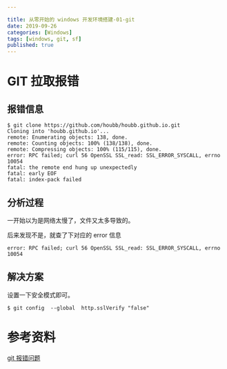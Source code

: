 ```yaml
---

title: 从零开始的 windows 开发环境搭建-01-git
date: 2019-09-26
categories: [Windows]
tags: [windows, git, sf]
published: true
---
```


# GIT 拉取报错

## 报错信息

```
$ git clone https://github.com/houbb/houbb.github.io.git
Cloning into 'houbb.github.io'...
remote: Enumerating objects: 138, done.
remote: Counting objects: 100% (138/138), done.
remote: Compressing objects: 100% (115/115), done.
error: RPC failed; curl 56 OpenSSL SSL_read: SSL_ERROR_SYSCALL, errno 10054
fatal: the remote end hung up unexpectedly
fatal: early EOF
fatal: index-pack failed
```

## 分析过程

一开始以为是网络太慢了，文件又太多导致的。

后来发现不是，就查了下对应的 error 信息

```
error: RPC failed; curl 56 OpenSSL SSL_read: SSL_ERROR_SYSCALL, errno 10054
```

## 解决方案

设置一下安全模式即可。

```
$ git config  --global  http.sslVerify "false"
```

# 参考资料

[git 报错问题](https://www.cnblogs.com/emmetyang/p/10620819.html)


